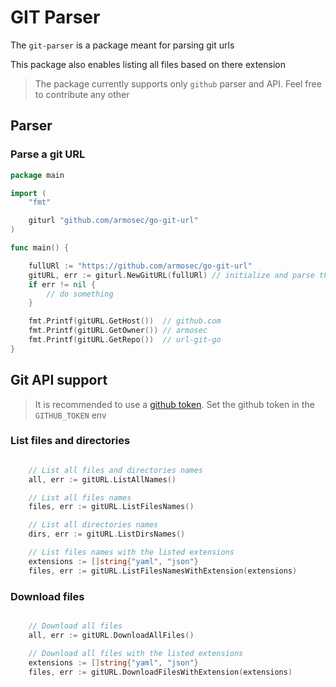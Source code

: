 # GIT Parser

The `git-parser` is a package meant for parsing git urls

This package also enables listing all files based on there extension

> The package currently supports only `github` parser and API. Feel free to contribute any other
## Parser

### Parse a git URL

```go
package main

import (
	"fmt"

	giturl "github.com/armosec/go-git-url"
)

func main() {

	fullURl := "https://github.com/armosec/go-git-url"
	gitURL, err := giturl.NewGitURL(fullURl) // initialize and parse the URL
	if err != nil {
		// do something
	}

	fmt.Printf(gitURL.GetHost())  // github.com
	fmt.Printf(gitURL.GetOwner()) // armosec
	fmt.Printf(gitURL.GetRepo())  // url-git-go
}
```

## Git API support

> It is recommended to use a [github token](https://docs.github.com/en/enterprise-server@3.4/authentication/keeping-your-account-and-data-secure/creating-a-personal-access-token). Set the github token in the `GITHUB_TOKEN` env

### List files and directories
```go

	// List all files and directories names
	all, err := gitURL.ListAllNames()

	// List all files names
	files, err := gitURL.ListFilesNames()

	// List all directories names
	dirs, err := gitURL.ListDirsNames()

	// List files names with the listed extensions
	extensions := []string{"yaml", "json"}
	files, err := gitURL.ListFilesNamesWithExtension(extensions)

```		

### Download files
```go

	// Download all files
	all, err := gitURL.DownloadAllFiles()

	// Download all files with the listed extensions
	extensions := []string{"yaml", "json"}
	files, err := gitURL.DownloadFilesWithExtension(extensions)

```	 